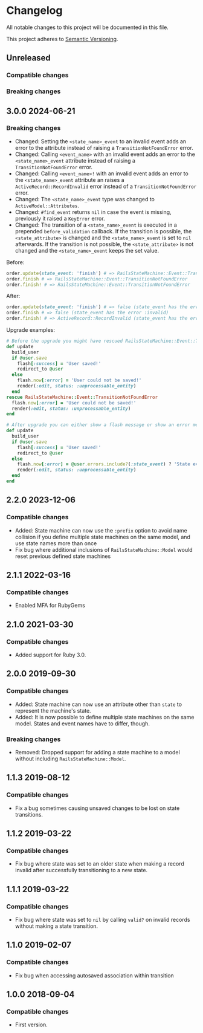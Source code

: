# Changelog
All notable changes to this project will be documented in this file.

This project adheres to [Semantic Versioning](http://semver.org/spec/v2.0.0.html).

## Unreleased

### Compatible changes

### Breaking changes

## 3.0.0 2024-06-21

### Breaking changes

- Changed: Setting the `<state_name>_event` to an invalid event adds an error to the attribute instead of raising a `TransitionNotFoundError` error.
- Changed: Calling `<event_name>` with an invalid event adds an error to the `<state_name>_event` attribute instead of raising a `TransitionNotFoundError` error.
- Changed: Calling `<event_name>!` with an invalid event adds an error to the `<state_name>_event` attribute an raises a `ActiveRecord::RecordInvalid` error instead of a `TransitionNotFoundError` error.
- Changed: The `<state_name>_event` type was changed to `ActiveModel::Attributes`.
- Changed: `#find_event` returns `nil` in case the event is missing, previously it raised a `KeyError` error.
- Changed: The transition of a `<state_name>_event` is executed in a prepended `before_validation` callback. If the transition is possible, the `<state_attribute>` is changed and the `<state_name>_event` is set to `nil` afterwards. If the transition is not possible, the `<state_attribute>` is not changed and the `<state_name>_event` keeps the set value.

Before:

```ruby
order.update(state_event: 'finish') # => RailsStateMachine::Event::TransitionNotFoundError
order.finish # => RailsStateMachine::Event::TransitionNotFoundError
order.finish! # => RailsStateMachine::Event::TransitionNotFoundError
```

After:

```ruby
order.update(state_event: 'finish') # => false (state_event has the error :invalid)
order.finish # => false (state_event has the error :invalid)
order.finish! # => ActiveRecord::RecordInvalid (state_event has the error :invalid)
```

Upgrade examples:

```ruby
# Before the upgrade you might have rescued RailsStateMachine::Event::TransitionNotFoundError in e.g. a controller
def update
  build_user
  if @user.save
    flash[:success] = 'User saved!'
    redirect_to @user
  else
    flash.now[:error] = 'User could not be saved!'
    render(:edit, status: :unprocessable_entity)
  end
rescue RailsStateMachine::Event::TransitionNotFoundError
  flash.now[:error] = 'User could not be saved!'
  render(:edit, status: :unprocessable_entity)
end

# After upgrade you can either show a flash message or show an error message in your view for the <state>_event attribute
def update
  build_user
  if @user.save
    flash[:success] = 'User saved!'
    redirect_to @user
  else
    flash.now[:error] = @user.errors.include?(:state_event) ? 'State event not valid anymore, maybe reload the page?' : 'User could not be saved!'
    render(:edit, status: :unprocessable_entity)
  end
end
```

## 2.2.0 2023-12-06

### Compatible changes

- Added: State machine can now use the `:prefix` option to avoid name collision if you define multiple state machines
  on the same model, and use state names more than once
- Fix bug where additional inclusions of `RailsStateMachine::Model` would reset previous defined state machines

## 2.1.1 2022-03-16

### Compatible changes

- Enabled MFA for RubyGems

## 2.1.0 2021-03-30

### Compatible changes

- Added support for Ruby 3.0.

## 2.0.0 2019-09-30

### Compatible changes

- Added: State machine can now use an attribute other than `state` to represent the machine's state.
- Added: It is now possible to define multiple state machines on the same model. States and event names
  have to differ, though.

### Breaking changes

- Removed: Dropped support for adding a state machine to a model without including `RailsStateMachine::Model`.


## 1.1.3 2019-08-12

### Compatible changes

- Fix a bug sometimes causing unsaved changes to be lost on state transitions.

## 1.1.2 2019-03-22

### Compatible changes

- Fix bug where state was set to an older state when making a record invalid after successfully transitioning to a new state.

## 1.1.1 2019-03-22

### Compatible changes

- Fix bug where state was set to `nil` by calling `valid?` on invalid records without making a state transition.

## 1.1.0 2019-02-07

### Compatible changes

- Fix bug when accessing autosaved association within transition

## 1.0.0 2018-09-04

### Compatible changes

- First version.
